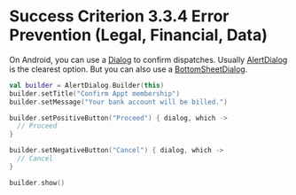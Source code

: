 # Success Criterion 3.3.4 Error Prevention (Legal, Financial, Data)

On Android, you can use a [Dialog](https://developer.android.com/guide/topics/ui/dialogs) to confirm dispatches. Usually [AlertDialog](https://developer.android.com/reference/androidx/appcompat/app/AlertDialog) is the clearest option. But you can also use a [BottomSheetDialog](https://developer.android.com/reference/com/google/android/material/bottomsheet/BottomSheetDialog).

```kotlin
val builder = AlertDialog.Builder(this)
builder.setTitle("Confirm Appt membership")
builder.setMessage("Your bank account will be billed.")

builder.setPositiveButton("Proceed") { dialog, which ->
  // Proceed
}

builder.setNegativeButton("Cancel") { dialog, which ->
  // Cancel
}

builder.show()
```

